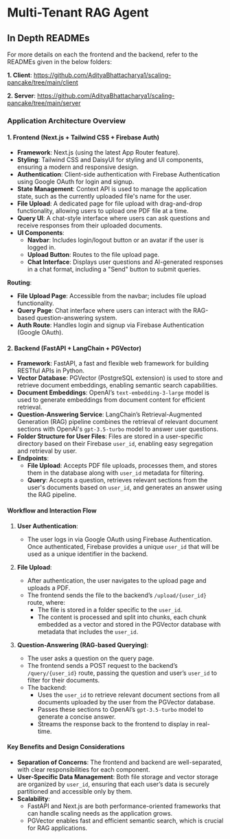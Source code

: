 # Multi-Tenant RAG Agent


## In Depth READMEs
For more details on each the frontend and the backend, refer to the READMEs given in the below folders: 

**1. Client**: https://github.com/AdityaBhattacharya1/scaling-pancake/tree/main/client

**2. Server**: https://github.com/AdityaBhattacharya1/scaling-pancake/tree/main/server

### Application Architecture Overview

#### 1. **Frontend (Next.js + Tailwind CSS + Firebase Auth)**

-   **Framework**: Next.js (using the latest App Router feature).
-   **Styling**: Tailwind CSS and DaisyUI for styling and UI components, ensuring a modern and responsive design.
-   **Authentication**: Client-side authentication with Firebase Authentication using Google OAuth for login and signup.
-   **State Management**: Context API is used to manage the application state, such as the currently uploaded file's name for the user.
-   **File Upload**: A dedicated page for file upload with drag-and-drop functionality, allowing users to upload one PDF file at a time.
-   **Query UI**: A chat-style interface where users can ask questions and receive responses from their uploaded documents.
-   **UI Components**:
    -   **Navbar**: Includes login/logout button or an avatar if the user is logged in.
    -   **Upload Button**: Routes to the file upload page.
    -   **Chat Interface**: Displays user questions and AI-generated responses in a chat format, including a "Send" button to submit queries.

**Routing**:

-   **File Upload Page**: Accessible from the navbar; includes file upload functionality.
-   **Query Page**: Chat interface where users can interact with the RAG-based question-answering system.
-   **Auth Route**: Handles login and signup via Firebase Authentication (Google OAuth).

#### 2. **Backend (FastAPI + LangChain + PGVector)**

-   **Framework**: FastAPI, a fast and flexible web framework for building RESTful APIs in Python.
-   **Vector Database**: PGVector (PostgreSQL extension) is used to store and retrieve document embeddings, enabling semantic search capabilities.
-   **Document Embeddings**: OpenAI’s `text-embedding-3-large` model is used to generate embeddings from document content for efficient retrieval.
-   **Question-Answering Service**: LangChain’s Retrieval-Augmented Generation (RAG) pipeline combines the retrieval of relevant document sections with OpenAI's `gpt-3.5-turbo` model to answer user questions.
-   **Folder Structure for User Files**: Files are stored in a user-specific directory based on their Firebase `user_id`, enabling easy segregation and retrieval by user.
-   **Endpoints**:
    -   **File Upload**: Accepts PDF file uploads, processes them, and stores them in the database along with `user_id` metadata for filtering.
    -   **Query**: Accepts a question, retrieves relevant sections from the user's documents based on `user_id`, and generates an answer using the RAG pipeline.

#### Workflow and Interaction Flow

1. **User Authentication**:

    - The user logs in via Google OAuth using Firebase Authentication. Once authenticated, Firebase provides a unique `user_id` that will be used as a unique identifier in the backend.

2. **File Upload**:

    - After authentication, the user navigates to the upload page and uploads a PDF.
    - The frontend sends the file to the backend’s `/upload/{user_id}` route, where:
        - The file is stored in a folder specific to the `user_id`.
        - The content is processed and split into chunks, each chunk embedded as a vector and stored in the PGVector database with metadata that includes the `user_id`.

3. **Question-Answering (RAG-based Querying)**:
    - The user asks a question on the query page.
    - The frontend sends a POST request to the backend’s `/query/{user_id}` route, passing the question and user’s `user_id` to filter for their documents.
    - The backend:
        - Uses the `user_id` to retrieve relevant document sections from all documents uploaded by the user from the PGVector database.
        - Passes these sections to OpenAI’s `gpt-3.5-turbo` model to generate a concise answer.
        - Streams the response back to the frontend to display in real-time.

#### Key Benefits and Design Considerations

-   **Separation of Concerns**: The frontend and backend are well-separated, with clear responsibilities for each component.
-   **User-Specific Data Management**: Both file storage and vector storage are organized by `user_id`, ensuring that each user’s data is securely partitioned and accessible only by them.
-   **Scalability**:
    -   FastAPI and Next.js are both performance-oriented frameworks that can handle scaling needs as the application grows.
    -   PGVector enables fast and efficient semantic search, which is crucial for RAG applications.

